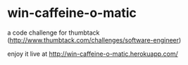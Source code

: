 win-caffeine-o-matic
====================

a code challenge for thumbtack (http://www.thumbtack.com/challenges/software-engineer)

enjoy it live at http://win-caffeine-o-matic.herokuapp.com/
